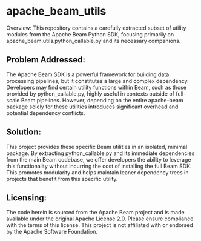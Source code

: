 # apache_beam_utils

Overview:
This repository contains a carefully extracted subset of utility modules from the Apache Beam Python SDK, focusing primarily on apache_beam.utils.python_callable.py and its necessary companions.

## Problem Addressed:
The Apache Beam SDK is a powerful framework for building data processing pipelines, but it constitutes a large and complex dependency. Developers may find certain utility functions within Beam, such as those provided by python_callable.py, highly useful in contexts outside of full-scale Beam pipelines. However, depending on the entire apache-beam package solely for these utilities introduces significant overhead and potential dependency conflicts.

## Solution:
This project provides these specific Beam utilities in an isolated, minimal package. By extracting python_callable.py and its immediate dependencies from the main Beam codebase, we offer developers the ability to leverage this functionality without incurring the cost of installing the full Beam SDK. This promotes modularity and helps maintain leaner dependency trees in projects that benefit from this specific utility.

## Licensing:
The code herein is sourced from the Apache Beam project and is made available under the original Apache License 2.0. Please ensure compliance with the terms of this license. This project is not affiliated with or endorsed by the Apache Software Foundation.